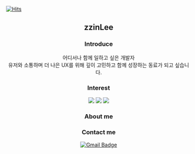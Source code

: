 
[![Hits](https://hits.seeyoufarm.com/api/count/incr/badge.svg?url=https%3A%2F%2Fgithub.com%2FzzinLee&count_bg=%233DC8B1&title_bg=%23555555&icon=&icon_color=%23E7E7E7&title=hits&edge_flat=false)](https://hits.seeyoufarm.com)

<div align=center>

## zzinLee

### Introduce

어디서나 함께 일하고 싶은 개발자 <br>
유저와 소통하며 더 나은 UX를 위해 깊이 고민하고 함께 성장하는 동료가 되고 싶습니다.


### Interest
<img src="https://img.shields.io/badge/React-%2361DAFB?style=flat&logo=React&logoColor=white">
<img src="https://img.shields.io/badge/React%20Router-%23CA4245?style=flat&logo=ReactRouter&logoColor=white">
<img src="https://img.shields.io/badge/ReactQuery-%23FF4154?style=flat&logo=ReactQuery&logoColor=white">


### About me


### Contact me
[![Gmail Badge](https://img.shields.io/badge/Gmail-d14836?style=flat-square&logo=Gmail&logoColor=white&link=mailto:sujin951017@gmail.com)](mailto:sujin951017@gmail.com)

</div>
